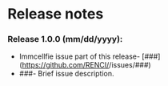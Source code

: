 # Release notes

### Release 1.0.0 (mm/dd/yyyy):
* Immcellfie issue part of this release- [###](https://github.com/RENCI/<repo name>/issues/###)
* ###- Brief issue description.
